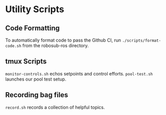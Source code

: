 # Utility Scripts

## Code Formatting

To automatically format code to pass the Github CI, run ```./scripts/format-code.sh``` from the robosub-ros directory.

## tmux Scripts
`monitor-controls.sh` echos setpoints and control efforts.
`pool-test.sh` launches our pool test setup.

## Recording bag files
`record.sh` records a collection of helpful topics.
